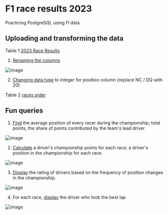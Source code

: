 # F1 race results 2023
Practicing PostgreSQL using f1 data 

## Uploading and transforming the data
Table 1 [2023 Race Results](Formula1_2023season_raceResults.csv)

1. [Renaming the columns](scripts/f1_race_results_rename_columns.sql)

![image](https://github.com/HannaStselmashok/f1_fun/assets/99286647/3f7b25da-c615-429e-854c-c80d444c6ffb)

2. [Changing data type](scripts/changing_data_type.sql) to integer for position column (replace NC / DQ with 20)

Table 2 [races order](races_order_2023.csv)

## Fun queries
1. [Find](scripts/first_driver_ratio.sql) the average position of every racer during the championship; total points, the share of points contributed by the team's lead driver

![image](https://github.com/HannaStselmashok/f1_fun/assets/99286647/4dddf925-cf97-4def-91fa-4add6d64f8f6)

2. [Calculate](scripts/driver_in_championship.sql) a driver's championship points for each race; a driver's position in the championship for each race.

![image](https://github.com/HannaStselmashok/f1_fun/assets/99286647/f14f5209-6389-4dc3-b16c-83894e36cb02)

3. [Display](scripts/change_of_position.sql) the rating of drivers based on the frequency of position changes in the championship.

![image](https://github.com/HannaStselmashok/f1_fun/assets/99286647/14ebca0e-853e-403f-a4ee-516b5fb02b6d)

4. For each race, [display](scripts/fastest_lap_time.sql) the driver who took the best lap

![image](https://github.com/HannaStselmashok/f1_fun/assets/99286647/f591949c-a9c1-46f7-bdf1-1883182a82f5)
